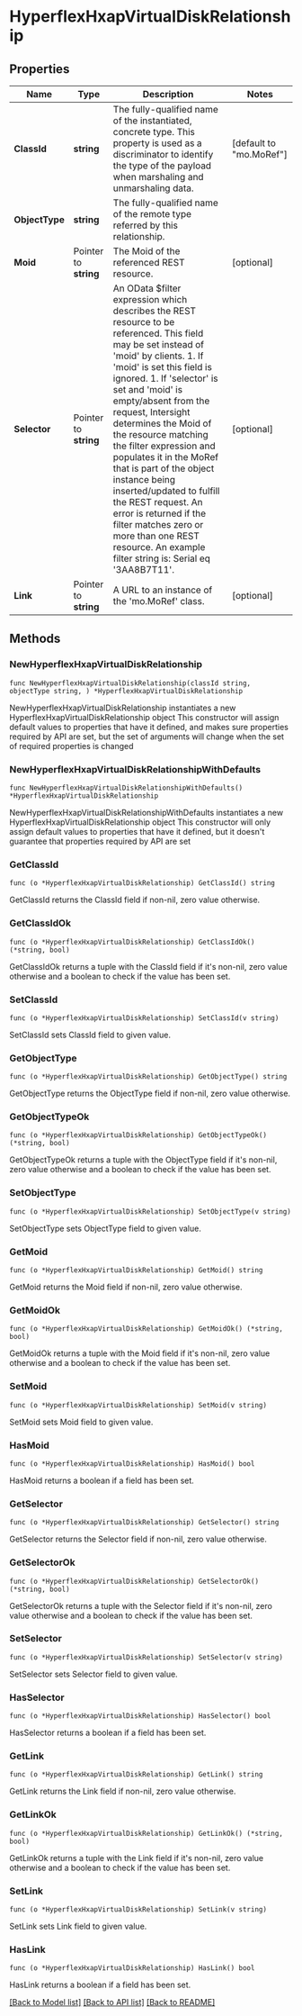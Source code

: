 # HyperflexHxapVirtualDiskRelationship

## Properties

Name | Type | Description | Notes
------------ | ------------- | ------------- | -------------
**ClassId** | **string** | The fully-qualified name of the instantiated, concrete type. This property is used as a discriminator to identify the type of the payload when marshaling and unmarshaling data. | [default to "mo.MoRef"]
**ObjectType** | **string** | The fully-qualified name of the remote type referred by this relationship. | 
**Moid** | Pointer to **string** | The Moid of the referenced REST resource. | [optional] 
**Selector** | Pointer to **string** | An OData $filter expression which describes the REST resource to be referenced. This field may be set instead of &#39;moid&#39; by clients. 1. If &#39;moid&#39; is set this field is ignored. 1. If &#39;selector&#39; is set and &#39;moid&#39; is empty/absent from the request, Intersight determines the Moid of the resource matching the filter expression and populates it in the MoRef that is part of the object instance being inserted/updated to fulfill the REST request. An error is returned if the filter matches zero or more than one REST resource. An example filter string is: Serial eq &#39;3AA8B7T11&#39;. | [optional] 
**Link** | Pointer to **string** | A URL to an instance of the &#39;mo.MoRef&#39; class. | [optional] 

## Methods

### NewHyperflexHxapVirtualDiskRelationship

`func NewHyperflexHxapVirtualDiskRelationship(classId string, objectType string, ) *HyperflexHxapVirtualDiskRelationship`

NewHyperflexHxapVirtualDiskRelationship instantiates a new HyperflexHxapVirtualDiskRelationship object
This constructor will assign default values to properties that have it defined,
and makes sure properties required by API are set, but the set of arguments
will change when the set of required properties is changed

### NewHyperflexHxapVirtualDiskRelationshipWithDefaults

`func NewHyperflexHxapVirtualDiskRelationshipWithDefaults() *HyperflexHxapVirtualDiskRelationship`

NewHyperflexHxapVirtualDiskRelationshipWithDefaults instantiates a new HyperflexHxapVirtualDiskRelationship object
This constructor will only assign default values to properties that have it defined,
but it doesn't guarantee that properties required by API are set

### GetClassId

`func (o *HyperflexHxapVirtualDiskRelationship) GetClassId() string`

GetClassId returns the ClassId field if non-nil, zero value otherwise.

### GetClassIdOk

`func (o *HyperflexHxapVirtualDiskRelationship) GetClassIdOk() (*string, bool)`

GetClassIdOk returns a tuple with the ClassId field if it's non-nil, zero value otherwise
and a boolean to check if the value has been set.

### SetClassId

`func (o *HyperflexHxapVirtualDiskRelationship) SetClassId(v string)`

SetClassId sets ClassId field to given value.


### GetObjectType

`func (o *HyperflexHxapVirtualDiskRelationship) GetObjectType() string`

GetObjectType returns the ObjectType field if non-nil, zero value otherwise.

### GetObjectTypeOk

`func (o *HyperflexHxapVirtualDiskRelationship) GetObjectTypeOk() (*string, bool)`

GetObjectTypeOk returns a tuple with the ObjectType field if it's non-nil, zero value otherwise
and a boolean to check if the value has been set.

### SetObjectType

`func (o *HyperflexHxapVirtualDiskRelationship) SetObjectType(v string)`

SetObjectType sets ObjectType field to given value.


### GetMoid

`func (o *HyperflexHxapVirtualDiskRelationship) GetMoid() string`

GetMoid returns the Moid field if non-nil, zero value otherwise.

### GetMoidOk

`func (o *HyperflexHxapVirtualDiskRelationship) GetMoidOk() (*string, bool)`

GetMoidOk returns a tuple with the Moid field if it's non-nil, zero value otherwise
and a boolean to check if the value has been set.

### SetMoid

`func (o *HyperflexHxapVirtualDiskRelationship) SetMoid(v string)`

SetMoid sets Moid field to given value.

### HasMoid

`func (o *HyperflexHxapVirtualDiskRelationship) HasMoid() bool`

HasMoid returns a boolean if a field has been set.

### GetSelector

`func (o *HyperflexHxapVirtualDiskRelationship) GetSelector() string`

GetSelector returns the Selector field if non-nil, zero value otherwise.

### GetSelectorOk

`func (o *HyperflexHxapVirtualDiskRelationship) GetSelectorOk() (*string, bool)`

GetSelectorOk returns a tuple with the Selector field if it's non-nil, zero value otherwise
and a boolean to check if the value has been set.

### SetSelector

`func (o *HyperflexHxapVirtualDiskRelationship) SetSelector(v string)`

SetSelector sets Selector field to given value.

### HasSelector

`func (o *HyperflexHxapVirtualDiskRelationship) HasSelector() bool`

HasSelector returns a boolean if a field has been set.

### GetLink

`func (o *HyperflexHxapVirtualDiskRelationship) GetLink() string`

GetLink returns the Link field if non-nil, zero value otherwise.

### GetLinkOk

`func (o *HyperflexHxapVirtualDiskRelationship) GetLinkOk() (*string, bool)`

GetLinkOk returns a tuple with the Link field if it's non-nil, zero value otherwise
and a boolean to check if the value has been set.

### SetLink

`func (o *HyperflexHxapVirtualDiskRelationship) SetLink(v string)`

SetLink sets Link field to given value.

### HasLink

`func (o *HyperflexHxapVirtualDiskRelationship) HasLink() bool`

HasLink returns a boolean if a field has been set.


[[Back to Model list]](../README.md#documentation-for-models) [[Back to API list]](../README.md#documentation-for-api-endpoints) [[Back to README]](../README.md)


